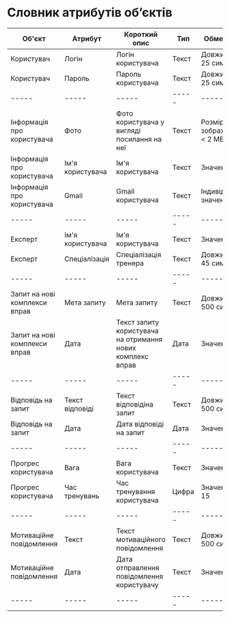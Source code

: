 # Словник атрибутів об’єктів
| Об'єкт | Атрибут| Короткий опис | Тип | Обмеження |
|------------|------------|------------|------------|------------|
|Користувач  | Логін | Логін користувача | Текст  |Довжина < 25 символів |
| Користувач  | Пароль | Пароль користувача | Текст  | Довжина < 25 символів |
| ----- |----- | ----- | ----- | -----  |
|Інформація про користувача | Фото | Фото користувача у вигляді посилання на неї |Текст | Розмір зображення < 2 МБ  |
| Інформація про користувача  | Ім'я користувача  | Ім'я користувача |Текст| Значення > 5  |
| Інформація про користувача  | Gmail | Gmail користувача | Текст | Індивідуальне значення |
 |----- |----- | ----- | ----- | -----  |
| Експерт| Ім'я користувача| Ім'я користувача  | Текст  | Значення > 5 |
| Експерт |Спеціалізація | Спеціалізація тренера | Текст | Довжина < 45 символів |
 |----- |----- | ----- | ----- | -----  |
| Запит на нові комплекси вправ | Мета запиту | Мета запиту | Текст  | Довжина < 500 символів |
|  Запит на нові комплекси вправ | Дата| Текст запиту користувача на отримання нових комплекс вправ | Дата  | Значення > 0|
|----- |----- | ----- | ----- | -----  |
| Відповідь на запит |Текст відповіді | Текст відповідіна запит | Текст  |Довжина < 500 символів|
| Відповідь на запит | Дата | Дата відповіді на запит | Дата  |Значення > 0|
|----- |----- | ----- | ----- | -----  |
| Прогрес користувача| Вага| Вага користувача| Текст  |Значення > 0|
| Прогрес користувача | Час тренувань|Час тренування користувача | Цифра | Значення > 15 |
|----- |----- | ----- | ----- | -----  |
| Мотиваційне повідомлення| Текст | Текст мотиваційного повідомлення | Текст  | Довжина < 500 символів |
| Мотиваційне повідомлення | Дата|Дата отправлення повідомлення користувачу | Текст  | Значення > 0 |
|----- |----- | ----- | ----- | -----  |
